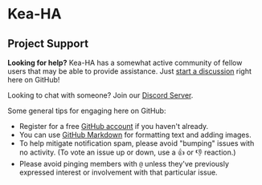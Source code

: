 # Kea-HA

## Project Support

**Looking for help?** Kea-HA has a somewhat active community of fellow users that may be able to provide assistance.
Just [start a discussion](https://github.com/AzorianSolutions/kea-ha/discussions/new) right here on GitHub!

Looking to chat with someone? Join our [Discord Server](https://discord.azorian.solutions).

Some general tips for engaging here on GitHub:

* Register for a free [GitHub account](https://github.com/signup) if you haven't already.
* You can use [GitHub Markdown](https://docs.github.com/en/get-started/writing-on-github/getting-started-with-writing-and-formatting-on-github/basic-writing-and-formatting-syntax) for formatting text and adding images.
* To help mitigate notification spam, please avoid "bumping" issues with no activity. (To vote an issue up or down, use a :thumbsup: or :thumbsdown: reaction.)
* Please avoid pinging members with `@` unless they've previously expressed interest or involvement with that particular issue.
